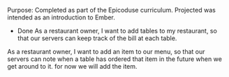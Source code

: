 Purpose:
Completed as part of the Epicoduse curriculum. Projected was intended as an introduction to Ember. 

* Done As a restaurant owner, I want to add tables to my restaurant, so that our servers can keep track of the bill at each table.

As a restaurant owner, I want to add an item to our menu, so that our servers can note when a table has ordered that item in the future when we get around to it. for now we will add the item.
